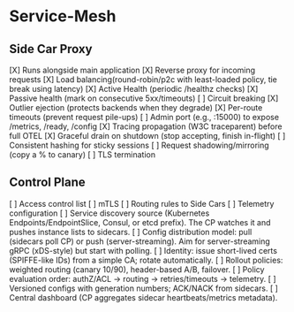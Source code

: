 # Service-Mesh
## Side Car Proxy
[X] Runs alongside main application
[X] Reverse proxy for incoming requests
[X] Load balancing(round-robin/p2c with least-loaded policy, tie break using latency)
[X] Active Health (periodic /healthz checks)
[X] Passive health (mark on consecutive 5xx/timeouts)
[ ] Circuit breaking
[X] Outlier ejection (protects backends when they degrade)
[X] Per-route timeouts (prevent request pile-ups)
[ ] Admin port (e.g., :15000) to expose /metrics, /ready, /config
[X] Tracing propagation (W3C traceparent) before full OTEL
[X] Graceful drain on shutdown (stop accepting, finish in-flight)
[ ] Consistent hashing for sticky sessions
[ ] Request shadowing/mirroring (copy a % to canary)
[ ] TLS termination
## Control Plane
[ ] Access control list
[ ] mTLS
[ ] Routing rules to Side Cars
[ ] Telemetry configuration
[ ] Service discovery source (Kubernetes Endpoints/EndpointSlice, Consul, or etcd prefix). The CP watches it and pushes instance lists to sidecars.
[ ] Config distribution model: pull (sidecars poll CP) or push (server-streaming). Aim for server-streaming gRPC (xDS-style) but start with polling.
[ ] Identity: issue short-lived certs (SPIFFE-like IDs) from a simple CA; rotate automatically.
[ ] Rollout policies: weighted routing (canary 10/90), header-based A/B, failover.
[ ] Policy evaluation order: authZ/ACL → routing → retries/timeouts → telemetry.
[ ] Versioned configs with generation numbers; ACK/NACK from sidecars.
[ ] Central dashboard (CP aggregates sidecar heartbeats/metrics metadata).
